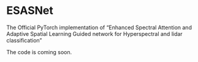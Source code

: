# ESASNet
The Official PyTorch implementation of “Enhanced Spectral Attention and Adaptive Spatial Learning Guided network for Hyperspectral and lidar classification”

The code is coming soon.
